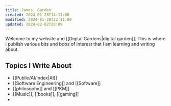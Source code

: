 ```yaml
---
title: James' Garden
created: 2024-01-28T14:11:00
modified: 2024-01-28T22:11:00
updated: 2024-02-02T20:09
---
```

Welcome to my website and [[Digital Gardens|digital garden]]. This is where I publish various bits and bobs of interest that I am learning and writing about. 


## Topics I Write About

 - [[Public/AI/index|AI]]
 - [[Software Engineering]] and [[Software]]
 - [[philosophy]] and [[PKM]]
 - [[Music]], [[books]], [[gaming]]
 - 
